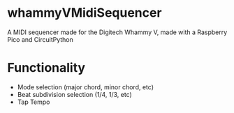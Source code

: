 # whammyVMidiSequencer
A MIDI sequencer made for the Digitech Whammy V, made with a Raspberry Pico and CircuitPython

# Functionality
- Mode selection (major chord, minor chord, etc)
- Beat subdivision selection (1/4, 1/3, etc)
- Tap Tempo

# 

